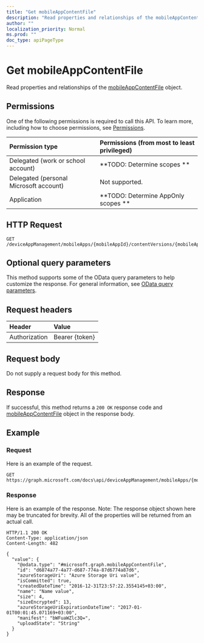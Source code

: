 ```yaml
---
title: "Get mobileAppContentFile"
description: "Read properties and relationships of the mobileAppContentFile object."
author: ""
localization_priority: Normal
ms.prod: ""
doc_type: apiPageType
---
```


# Get mobileAppContentFile

Read properties and relationships of the [mobileAppContentFile](../resources/mobileappcontentfile.md) object.

## Permissions
One of the following permissions is required to call this API. To learn more, including how to choose permissions, see [Permissions](/concepts/permissions-reference.md).

|Permission type|Permissions (from most to least privileged)|
|:---|:---|
|Delegated (work or school account)|**TODO: Determine scopes **|
|Delegated (personal Microsoft account)|Not supported.|
|Application|**TODO: Determine AppOnly scopes **|

## HTTP Request
<!-- {
  "blockType": "ignored"
}
-->
``` http
GET /deviceAppManagement/mobileApps/{mobileAppId}/contentVersions/{mobileAppContentId}/files/{mobileAppContentFileId}
```

## Optional query parameters
This method supports some of the OData query parameters to help customize the response. For general information, see [OData query parameters](/graph/query-parameters).

## Request headers
|Header|Value|
|:---|:---|
|Authorization|Bearer {token}|

## Request body
Do not supply a request body for this method.

## Response
If successful, this method returns a `200 OK` response code and [mobileAppContentFile](../resources/mobileappcontentfile.md) object in the response body.

## Example

### Request
Here is an example of the request.
<!-- {
  "blockType": "request",
  "name": "get_mobileappcontentfile"
}
-->
``` http
GET https://graph.microsoft.com/docs\api/deviceAppManagement/mobileApps/{mobileAppId}/contentVersions/{mobileAppContentId}/files/{mobileAppContentFileId}
```

### Response
Here is an example of the response. Note: The response object shown here may be truncated for brevity. All of the properties will be returned from an actual call.
<!-- {
  "blockType": "response",
  "truncated": true,
  "@odata.type": "microsoft.graph.mobileAppContentFile"
}
-->
``` http
HTTP/1.1 200 OK
Content-Type: application/json
Content-Length: 482

{
  "value": {
    "@odata.type": "#microsoft.graph.mobileAppContentFile",
    "id": "d6874a77-4a77-d687-774a-87d6774a87d6",
    "azureStorageUri": "Azure Storage Uri value",
    "isCommitted": true,
    "createdDateTime": "2016-12-31T23:57:22.3554145+03:00",
    "name": "Name value",
    "size": 4,
    "sizeEncrypted": 13,
    "azureStorageUriExpirationDateTime": "2017-01-01T00:01:45.071169+03:00",
    "manifest": "bWFuaWZlc3Q=",
    "uploadState": "String"
  }
}
```

